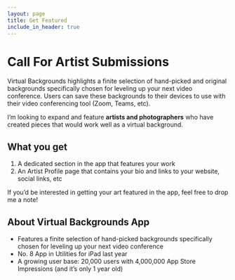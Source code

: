 ```yaml
---
layout: page
title: Get Featured
include_in_header: true
---
```


# Call For Artist Submissions

Virtual Backgrounds highlights a finite selection of hand-picked and original backgrounds specifically chosen for leveling up your next video conference. Users can save these backgrounds to their devices to use with their video conferencing tool (Zoom, Teams, etc).

I’m looking to expand and feature **artists and photographers** who have created pieces that would work well as a virtual background.

## What you get
1. A dedicated section in the app that features your work
2. An Artist Profile page that contains your bio and links to your website, social links, etc

If you’d be interested in getting your art featured in the app, feel free to drop me a note! 

## About Virtual Backgrounds App
- Features a finite selection of hand-picked backgrounds specifically chosen for leveling up your next video conference
- No. 8 App in Utilities for iPad last year
- A growing user base: 20,000 users with 4,000,000 App Store Impressions (and it’s only 1 year old)

